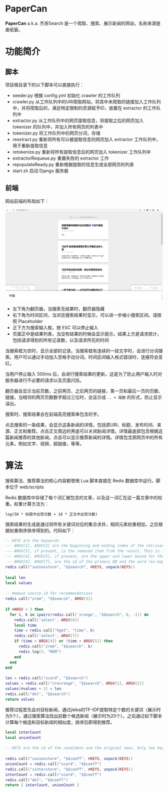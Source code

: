 # PaperCan

**PaperCan** a.k.a. 杰哥Search 是一个爬取、搜索、展示新闻的网站，名称来源是废纸篓。

# 功能简介

## 脚本
项目根目录下的以下脚本可以直接执行：

- seeder.py 根据 config.yml 初始化 crawler 的工作队列
- crawler.py 从工作队列中的URI爬取网站，将其中未爬取的链接加入工作队列中，并将爬取后的，满足特定限制的资源赋予ID，放置在 extractor 的工作队列中
- extractor.py 从工作队列中的网页提取信息，将提取之后的网页加入 tokenizer 的队列中，并加入所有网页的列表中
- tokenizer.py 将工作队列中的网页分词，存储
- reextract.py 重新将所有可以被提取信息的网页加入 extractor 工作队列中，用于重新提取信息
- retokenize.py 重新将所有提取信息后的网页加入 tokenizer 工作队列中
- extractorRequeue.py 重置失败的 extractor 工作
- repopulateReady.py 重新根据提取的信息生成全部网页的列表
- start.sh 启动 Django 服务器

## 前端
网站前端的布局如下：

![main.png](main.png)

- 左下角为翻页器，当搜索无结果时，翻页器隐藏
- 右下角为时间区间，当浏览搜索结果时显示，可以进一步缩小搜索区间。请按照 Placeholder 
- 正下方为搜索输入框，按 ESC 可以停止输入
- 页面正中是结果列表，当没有结果的时候会显示提示。结果上方是请求统计，包括请求得到的所有记录数，以及请求所花的时间

当搜索框为空时，显示全部的记录。当搜索框有连续的一段文字时，会进行分词搜索。用户可以通过手动加入空格手动分词。时间区间输入格式错误时，连接符会变红。

当用户停止输入 500ms 后，会进行搜索结果的更新。这是为了防止用户输入时对服务器进行不必要的请求以及页面闪烁。

翻页器会显示当前页数，之前两页、之后两页的链接，第一页和最后一页的页数、链接。当相邻的两页页数数字超过三位时，会显示成 `.. + 尾数` 的形式，防止显示溢出。

搜索时，搜索结果会在前端高亮搜索串包含的字。

点击搜索的一条结果，会显示这条新闻的详情，包括原URI、标题、发布时间、来源、正文和推荐。点击正文周边的黑底可以关闭新闻详情。详情最底部包含根据这篇新闻推荐的其他新闻。点击可以显示推荐新闻的详情。详情包含原网页中的所有元素，例如文字、视频、超链接，等等。

# 算法
搜索算法、推荐算法的核心内容都使用 Lua 脚本直接在 Redis 数据库中运行。脚本位于 web/scripts

Redis 数据库中存储了每个词汇被包含的文章，以及这一词汇在这一篇文章中的权重。权重计算方法为：

`log(50 * 标题中出现次数 + 10 * 正文中出现次数)`

搜索结果的生成是通过将所有关键词对应的集合求并，相同元素权重相加，之后根据权重倒序排序得到的。代码如下：

```lua
-- KEYS are the keywords
--- ARGV[1], ARGV[2] are the beginning and ending index of the retrived part, both included
--- ARGV[3], if present, is the removed item from the result. This is for picking candidates for recommendations.
--- ARGV[4], ARGV[5], if present, are the upper and lower bound for the publish time of the searched items.
--- ARGV[6], ARGV[7], are the id of the primary DB and the word rev-mapping DB
redis.call("zunionstore", "$$search", #KEYS, unpack(KEYS))

local len
local values

-- Remove source id for recommendations
redis.call("zrem", "$$search", ARGV[3])

if #ARGV > 3 then
  for i, k in ipairs(redis.call('zrange', "$$search", 0, -1)) do
    redis.call('select', ARGV[6])
    local time
    time = redis.call("hget", "time", k)
    redis.call('select', ARGV[7])
    if (time < ARGV[4]) or (time > ARGV[5]) then
      redis.call("zrem", "$$search", k)
      redis.log(3, "REM")
    end
  end
end

len = redis.call("zcard", "$$search")
values = redis.call("zrevrange", "$$search", ARGV[1], ARGV[2])
values[#values + 1] = len
redis.call("del", "$$search")
return values
```

推荐过程首先会对目标新闻，通过jieba的TF-IDF提取特定个数的关键词（展示时为5个），通过搜索算法找出前数个候选新闻（展示时为20个）。之后通过如下脚本计算每个候选和目标新闻的相似度，排序后即得到推荐。

```lua
local interCount
local unionCount

-- KEYS are the id of the candidate and the original news. Only two keys should be provided in this case.

redis.call("sunionstore", "$$coeff", #KEYS, unpack(KEYS))
unionCount = redis.call("scard", "$$coeff")
redis.call("sinterstore", "$$coeff", #KEYS, unpack(KEYS))
interCount = redis.call("scard", "$$coeff")
redis.call("del", "$$coeff")
return { interCount, unionCount }
```


